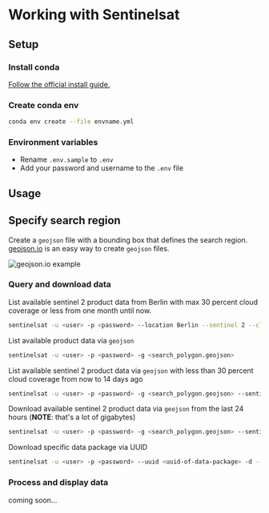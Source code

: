 # Working with Sentinelsat

## Setup

### Install conda

[Follow the official install guide.](https://docs.conda.io/projects/conda/en/latest/user-guide/install/index.html)

### Create conda env

```bash
conda env create --file envname.yml
```

### Environment variables

- Rename `.env.sample` to `.env`
- Add your password and username to the `.env` file

## Usage

## Specify search region

Create a `geojson` file with a bounding box that defines the search region.
[geojson.io](http://geojson.io/) is an easy way to create `geojson` files.

![geojson.io example](./docs/geojsonio.png)

### Query and download data

List available sentinel 2 product data from Berlin with max 30 percent cloud coverage or less from one month until now.

```bash
sentinelsat -u <user> -p <password> --location Berlin --sentinel 2 --cloud 30 --start NOW-1MONTH
```

List available product data via `geojson`

```bash
sentinelsat -u <user> -p <password> -g <search_polygon.geojson>
```

List available sentinel 2 product data via `geojson` with less than 30 percent cloud coverage from now to 14 days ago

```bash
sentinelsat -u <user> -p <password> -g <search_polygon.geojson> --sentinel 2 --cloud 30 --start NOW-14DAYS --producttype S2MSI2A
```

Download available sentinel 2 product data via `geojson` from the last 24 hours (**NOTE**: that's a lot of gigabytes)

```bash
sentinelsat -u <user> -p <password> -g <search_polygon.geojson> --sentinel 2 -d --path ./downloads
```

Download specific data package via UUID

```bash
sentinelsat -u <user> -p <password> --uuid <uuid-of-data-package> -d --path ./downloads
```

### Process and display data

coming soon...
